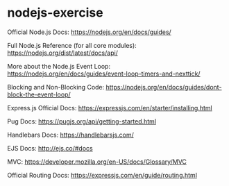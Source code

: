 # nodejs-exercise

Official Node.js Docs: 
https://nodejs.org/en/docs/guides/

Full Node.js Reference (for all core modules): 
https://nodejs.org/dist/latest/docs/api/

More about the Node.js Event Loop: 
https://nodejs.org/en/docs/guides/event-loop-timers-and-nexttick/

Blocking and Non-Blocking Code: 
https://nodejs.org/en/docs/guides/dont-block-the-event-loop/

Express.js Official Docs: https://expressjs.com/en/starter/installing.html

Pug Docs: https://pugjs.org/api/getting-started.html

Handlebars Docs: https://handlebarsjs.com/

EJS Docs: http://ejs.co/#docs

MVC: https://developer.mozilla.org/en-US/docs/Glossary/MVC

Official Routing Docs: https://expressjs.com/en/guide/routing.html
